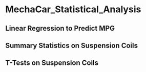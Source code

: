 # MechaCar_Statistical_Analysis

## Linear Regression to Predict MPG

## Summary Statistics on Suspension Coils

## T-Tests on Suspension Coils  